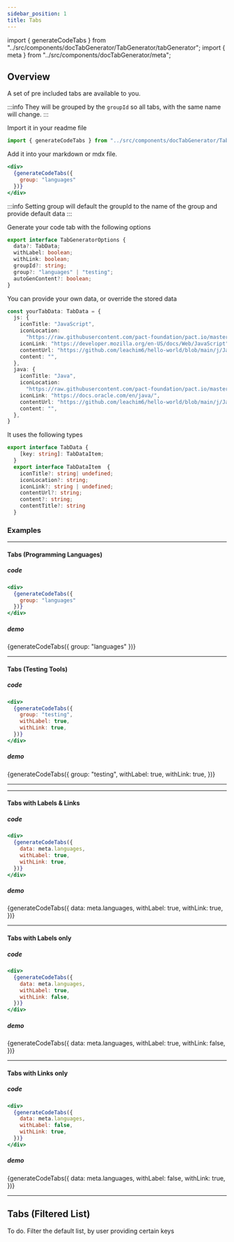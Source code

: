 ```yaml
---
sidebar_position: 1
title: Tabs
---
```


import { generateCodeTabs } from "../src/components/docTabGenerator/TabGenerator/tabGenerator";
import { meta } from "../src/components/docTabGenerator/meta";


## Overview

A set of pre included tabs are available to you.


:::info
They will be grouped by the `groupId` so all tabs, with the same name will change.
:::


Import it in your readme file

```typescript
import { generateCodeTabs } from "../src/components/docTabGenerator/TabGenerator/tabGenerator";
```

Add it into your markdown or mdx file.


```jsx
<div>
  {generateCodeTabs({
    group: "languages"
  })}
</div>
```

:::info
Setting group will default the groupId to the name of the group and provide default data
:::

Generate your code tab with the following options

```typescript
export interface TabGeneratorOptions {
  data?: TabData;
  withLabel: boolean;
  withLink: boolean;
  groupId?: string;
  group?: "languages" | "testing"; 
  autoGenContent?: boolean;
}
```

You can provide your own data, or override the stored data

```typescript
const yourTabData: TabData = {
  js: {
    iconTitle: "JavaScript",
    iconLocation:
      "https://raw.githubusercontent.com/pact-foundation/pact.io/master/pages/assets/img/languages/javascript-original.svg",
    iconLink: "https://developer.mozilla.org/en-US/docs/Web/JavaScript",
    contentUrl: "https://github.com/leachim6/hello-world/blob/main/j/JavaScript.js#L1",
    content: "",
  },
  java: {
    iconTitle: "Java",
    iconLocation:
      "https://raw.githubusercontent.com/pact-foundation/pact.io/master/pages/assets/img/languages/java-original.svg",
    iconLink: "https://docs.oracle.com/en/java/",
    contentUrl: "https://github.com/leachim6/hello-world/blob/main/j/Java.java#L1-L5",
    content: "",
  },
}
```

It uses the following types

```typescript
export interface TabData {
    [key: string]: TabDataItem;
  }
  export interface TabDataItem  {
    iconTitle?: string| undefined;
    iconLocation?: string;
    iconLink?: string | undefined;
    contentUrl?: string;
    content?: string;
    contentTitle?: string
  }
```


###  Examples

___ 


#### Tabs (Programming Languages)

#####  code

```jsx
<div>
  {generateCodeTabs({
    group: "languages"
  })}
</div>
```

#####  demo

<div>
  {generateCodeTabs({
    group: "languages"
  })}
</div>

___ 


#### Tabs (Testing Tools) 

#####  code

```jsx
<div>
  {generateCodeTabs({
    group: "testing",
    withLabel: true,
    withLink: true,
  })}
</div>
```

#####  demo

<div>
  {generateCodeTabs({
    group: "testing",
    withLabel: true,
    withLink: true,
  })}
</div>

___ 



___ 


#### Tabs with Labels & Links

#####  code

```jsx
<div>
  {generateCodeTabs({
    data: meta.languages,
    withLabel: true,
    withLink: true,
  })}
</div>
```

#####  demo

<div>
  {generateCodeTabs({
    data: meta.languages,
    withLabel: true,
    withLink: true,
  })}
</div>

___ 


#### Tabs with Labels only

#####  code

```jsx
<div>
  {generateCodeTabs({
    data: meta.languages,
    withLabel: true,
    withLink: false,
  })}
</div>
```

#####  demo

<div>
  {generateCodeTabs({
    data: meta.languages,
    withLabel: true,
    withLink: false,
  })}
</div>

___ 


#### Tabs with Links only

#####  code

```jsx
<div>
  {generateCodeTabs({
    data: meta.languages,
    withLabel: false,
    withLink: true,
  })}
</div>
```

#####  demo

<div>
  {generateCodeTabs({
    data: meta.languages,
    withLabel: false,
    withLink: true,
  })}
</div>

___ 


## Tabs (Filtered List)

To do. Filter the default list, by user providing certain keys



